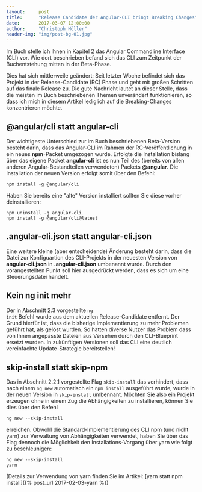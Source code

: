 ```yaml
---
layout:     post
title:      "Release Candidate der Angular-CLI bringt Breaking Changes"
date:       2017-03-07 12:00:00
author:     "Christoph Höller"
header-img: "img/post-bg-01.jpg"
---
```


Im Buch stelle ich Ihnen in Kapitel 2 das Angular Commandline Interface (CLI) vor. Wie dort beschrieben befand sich das CLI zum Zeitpunkt der Buchentstehung mitten in der Beta-Phase.

Dies hat sich mittlerweile geändert: Seit letzter Woche befindet sich das Projekt in der Release-Candidate (RC) Phase und geht mit großen Schritten auf das finale Release zu. Die gute Nachricht lautet an dieser Stelle, dass die meisten im Buch beschriebenen Themen unverändert funktionieren, so dass ich mich in diesem Artikel lediglich auf die Breaking-Changes konzentrieren möchte.

## @angular/cli statt angular-cli

Der wichtigeste Unterschied zur im Buch beschriebenen Beta-Version besteht darin, dass das Angular-CLI im Rahmen der RC-Veröffentlichung in ein neues **npm**-Packet umgezogen wurde. Erfolgte die Installation bislang über das eigene Packet **angular-cli** ist es nun Teil des (bereits von allen anderen Angular-Bestandteilen verwendeten) Packets **@angular**. Die Installation der neuen Version erfolgt somit über den Befehl:

<pre><code>npm install -g @angular/cli</code></pre>

Haben Sie bereits eine "alte" Version installiert sollten Sie diese vorher deinstallieren:

<pre><code>npm uninstall -g angular-cli
npm install -g @angular/cli@latest</code></pre>


## .angular-cli.json statt angular-cli.json

Eine weitere kleine (aber entscheidende) Änderung besteht darin, dass die Datei zur Konfiguartion des CLI-Projekts in der neuesten Version von **angular-cli.json** in **.angular-cli.json** umbenannt wurde. Durch den vorangestellten Punkt soll hier ausgedrückt werden, dass es sich um eine Steuerungsdatei handelt.

## Kein ng init mehr

Der in Abschnitt 2.3 vorgestellte <code class="typescript">ng init</code> Befehl wurde aus dem aktuellen Release-Candidate entfernt. Der Grund hierfür ist, dass die bisherige Implementierung zu mehr Problemen geführt hat, als gelöst wurden. So hatten diverse Nutzer das Problem dass von Ihnen angepasste Dateien aus Versehen durch den CLI-Blueprint ersetzt wurden. In zukünftigen Versionen soll das CLI eine deutlich vereinfachte Update-Strategie bereitstellen!

## skip-install statt skip-npm

Das in Abschnitt 2.2.1 vorgestellte Flag <code class="typescript">skip-install</code> das verhindert, dass nach einem <code>ng new</code> automatisch ein <code>npm install</code> ausgeführt wurde, wurde in der neuen Version in <code>skip-install</code> umbennant. Möchten Sie also ein Projekt erzeugen ohne in einem Zug die Abhängigkeiten zu installieren, können Sie dies über den Befehl

<pre><code>ng new --skip-install</code></pre>

erreichen. Obwohl die Standard-Implementierung des CLI npm (und nicht yarn) zur Verwaltung von Abhängigkeiten verwendet, haben Sie über das Flag dennoch die Möglichkeit den Installations-Vorgang über yarn wie folgt zu beschleunigen:

<pre><code>ng new --skip-install
yarn</code></pre>

(Details zur Verwendung von yarn finden Sie im Artikel: [yarn statt npm install]({% post_url 2017-02-03-yarn %})



